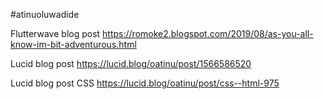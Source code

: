 #atinuoluwadide

Flutterwave blog post
https://romoke2.blogspot.com/2019/08/as-you-all-know-im-bit-adventurous.html

Lucid blog post 
https://lucid.blog/oatinu/post/1566586520

Lucid blog post CSS
https://lucid.blog/oatinu/post/css--html-975
